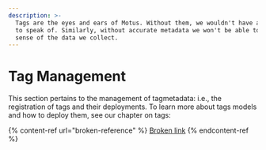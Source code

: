 ```yaml
---
description: >-
  Tags are the eyes and ears of Motus. Without them, we wouldn't have any data
  to speak of. Similarly, without accurate metadata we won't be able to make
  sense of the data we collect.
---
```


# Tag Management

This section pertains to the management of tagmetadata: i.e., the registration of tags and their deployments. To learn more about tags models and how to deploy them, see our chapter on tags:

{% content-ref url="broken-reference" %}
[Broken link](broken-reference)
{% endcontent-ref %}
